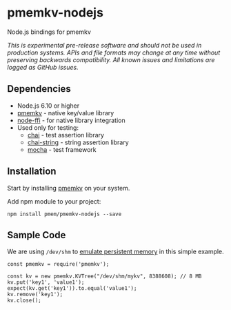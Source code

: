 # pmemkv-nodejs
Node.js bindings for pmemkv

*This is experimental pre-release software and should not be used in
production systems. APIs and file formats may change at any time without
preserving backwards compatibility. All known issues and limitations
are logged as GitHub issues.*

## Dependencies

* Node.js 6.10 or higher
* [pmemkv](https://github.com/pmem/pmemkv) - native key/value library
* [node-ffi](https://github.com/node-ffi/node-ffi) - for native library integration
* Used only for testing:
  * [chai](https://github.com/chaijs/chai) - test assertion library
  * [chai-string](https://github.com/onechiporenko/chai-string) - string assertion library
  * [mocha](https://github.com/mochajs/mocha) - test framework

## Installation

Start by installing [pmemkv](https://github.com/pmem/pmemkv#installation) on your system.

Add npm module to your project:

```
npm install pmem/pmemkv-nodejs --save
```

## Sample Code

We are using `/dev/shm` to
[emulate persistent memory](http://pmem.io/2016/02/22/pm-emulation.html)
in this simple example.

```
const pmemkv = require('pmemkv');

const kv = new pmemkv.KVTree("/dev/shm/mykv", 8388608); // 8 MB
kv.put('key1', 'value1');
expect(kv.get('key1')).to.equal('value1');
kv.remove('key1');
kv.close();
```
